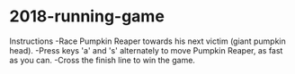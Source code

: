 # 2018-running-game

Instructions
-Race Pumpkin Reaper towards his next victim (giant pumpkin head).
-Press keys 'a' and 's' alternately to move Pumpkin Reaper, as fast as you can.
-Cross the finish line to win the game.

